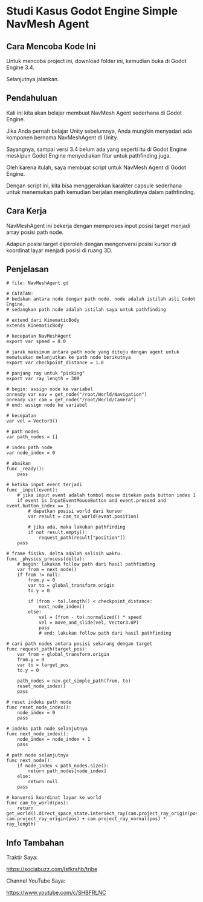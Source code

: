 # Studi Kasus Godot Engine Simple NavMesh Agent

## Cara Mencoba Kode Ini

Untuk mencoba project ini, download folder ini, kemudian buka di Godot Engine 3.4.

Selanjutnya jalankan.

## Pendahuluan

Kali ini kita akan belajar membuat NavMesh Agent sederhana di Godot Engine.

Jika Anda pernah belajar Unity sebelumnya, Anda mungkin menyadari ada komponen bernama NavMeshAgent di Unity.

Sayangnya, sampai versi 3.4 belum ada yang seperti itu di Godot Engine meskipun Godot Engine menyediakan fitur untuk pathfinding juga.

Oleh karena itulah, saya membuat script untuk NavMesh Agent di Godot Engine.

Dengan script ini, kita bisa menggerakkan karakter capsule sederhana untuk menemukan path kemudian berjalan mengikutinya dalam pathfinding.

## Cara Kerja

NavMeshAgent ini bekerja dengan memproses input posisi target menjadi array posisi path node.

Adapun posisi target diperoleh dengan mengonversi posisi kursor di koordinat layar menjadi posisi di ruang 3D.

## Penjelasan

```
# file: NavMeshAgent.gd

# CATATAN:
# bedakan antara node dengan path node. node adalah istilah asli Godot Engine,
# sedangkan path node adalah istilah saya untuk pathfinding

# extend dari KinematicBody
extends KinematicBody

# kecepatan NavMeshAgent
export var speed = 8.0

# jarak maksimum antara path node yang dituju dengan agent untuk memutuskan melanjutkan ke path node berikutnya
export var checkpoint_distance = 1.0

# panjang ray untuk "picking"
export var ray_length = 300

# begin: assign node ke variabel
onready var nav = get_node("/root/World/Navigation")
onready var cam = get_node("/root/World/Camera")
# end: assign node ke variabel

# kecepatan
var vel = Vector3()

# path nodes
var path_nodes = []

# index path node
var node_index = 0

# abaikan
func _ready():
	pass

# ketika input event terjadi
func _input(event):
	# jika input event adalah tombol mouse ditekan pada button index 1
	if event is InputEventMouseButton and event.pressed and event.button_index == 1:
		# dapatkan posisi world dari kursor
		var result = cam_to_world(event.position)
		
		# jika ada, maka lakukan pathfinding
		if not result.empty():
			request_path(result["position"])
	pass

# frame fisika. delta adalah selisih waktu.
func _physics_process(delta):
	# begin: lakukan follow path dari hasil pathfinding
	var from = next_node()
	if from != null:
		from.y = 0
		var to = global_transform.origin
		to.y = 0
		
		if (from - to).length() < checkpoint_distance:
			next_node_index()
		else:
			vel = (from - to).normalized() * speed
			vel = move_and_slide(vel, Vector3.UP)
			pass
			# end: lakukan follow path dari hasil pathfinding

# cari path nodes antara posisi sekarang dengan target
func request_path(target_pos):
	var from = global_transform.origin
	from.y = 0
	var to = target_pos
	to.y = 0
	
	path_nodes = nav.get_simple_path(from, to)
	reset_node_index()
	pass

# reset indeks path node
func reset_node_index():
	node_index = 0
	pass

# indeks path node selanjutnya
func next_node_index():
	node_index = node_index + 1
	pass

# path node selanjutnya
func next_node():
	if node_index < path_nodes.size():
		return path_nodes[node_index]
	else:
		return null
	pass

# konversi koordinat layar ke world
func cam_to_world(pos):
	return get_world().direct_space_state.intersect_ray(cam.project_ray_origin(pos), cam.project_ray_origin(pos) + cam.project_ray_normal(pos) * ray_length)
```

## Info Tambahan

Traktir Saya:

https://sociabuzz.com/lsfkrshb/tribe

Channel YouTube Saya:

https://www.youtube.com/c/SHBFRLNC
